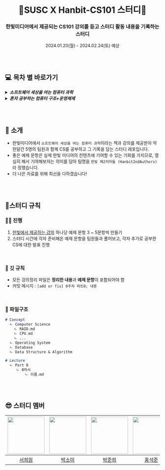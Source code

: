 # <div align="center"> 👻SUSC X Hanbit-CS101 스터디👻 </div>
### <div align="center">한빛미디어에서 제공되는 CS101 강의를 듣고 스터디 활동 내용을 기록하는 스터디</div>  
<div align="center">2024.01.20(월) - 2024.02.24(토) 예상</div> 

</br></br>

## 💻️ 목차 별 바로가기
<details>
<summary><strong><em>소프트웨어 세상을 여는 컴퓨터 과학</em></strong></summary>
<div markdown="1">

| 파트 | 제목 | 진행일 |
|-------|-------|-------|
| <div align="center">01</div> | <div align="center">컴퓨터 과학 소개</div> | <div align="center">-</div> |
| <div align="center">02</div> | <div align="center">데이터 표현과 디지털 논리</div>| <div align="center">-</div> |
| <div align="center">03</div> | <div align="center">컴퓨터 구조</div> | <div align="center">-</div> |
| <div align="center">04</div> | <div align="center">운영체제</div> | <div align="center">-</div> |
| <div align="center">05</div> | <div align="center">프로그래밍 언어</div> | <div align="center">-</div> |
| <div align="center">06</div> | <div align="center">자료구조</div> | <div align="center">-</div> |
| <div align="center">07</div> | <div align="center">알고리즘</div> | <div align="center">-</div> |
| <div align="center">08</div> | <div align="center">데이터베이스</div> | <div align="center">-</div> |
| <div align="center">09</div> | <div align="center">네트워크와 인터넷</div> | <div align="center">-</div> |
| <div align="center">10</div> | <div align="center">보안과 암호화</div> | <div align="center">-</div> |

</div>
</details>

<details>
<summary><strong><em>혼자 공부하는 컴퓨터 구조+운영체제</em></strong></summary>
<div markdown="1">

| 챕터 | 제목 | 담당자 | 발표일 |
|-------|-------|-------|-------|
| <div align="center">01</div> | <div align="center">컴퓨터 구조 시작하기</div> | <div align="center">-</div> | <div align="center">-</div> |
| <div align="center">02</div> | <div align="center">데이터</div> | <div align="center">서희원</div> | <div align="center">02.03</div> |
| <div align="center">03</div> | <div align="center">명령어</div> | <div align="center">서희원</div> | <div align="center">02.03</div> |
| <div align="center">04</div> | <div align="center">CPU와 작동 원리</div> | <div align="center">박소미</div> | <div align="center">02.03</div> |
| <div align="center">05</div> | <div align="center">CPU 성능 향상 기법</div> | <div align="center">박소미</div> | <div align="center">02.03</div> |
| <div align="center">06</div> | <div align="center">메모리와 캐시 메모리</div> | <div align="center">박준희</div> | <div align="center">02.03</div> |
| <div align="center">07</div> | <div align="center">보조기억장치</div> | <div align="center">박준희</div> | <div align="center">02.03</div> |
| <div align="center">08</div> | <div align="center">입출력장치</div> | <div align="center">서희원</div> | <div align="center">02.03</div> |
| <div align="center">09</div> | <div align="center">운영체제 시작하기</div> | <div align="center">-</div> | <div align="center">-</div> |
| <div align="center">10</div> | <div align="center">프로세스와 스레드</div> | <div align="center">-</div> | <div align="center">-</div> |
| <div align="center">11</div> | <div align="center">CPU 스케줄링</div> | <div align="center">-</div> | <div align="center">-</div> |
| <div align="center">12</div> | <div align="center">프로세스 동기화</div> | <div align="center">-</div> |<div align="center">-</div> |
| <div align="center">13</div> | <div align="center">교착 상태</div> | <div align="center">-</div> |<div align="center">-</div> |
| <div align="center">14</div> | <div align="center">가상 메모리</div> | <div align="center">-</div> |<div align="center">-</div> |
| <div align="center">15</div> | <div align="center">파일 시스템</div> | <div align="center">-</div> |<div align="center">-</div> |

</div>
</details>

</br></br>

## 👋 소개
- 한빛미디어에서 `소프트웨어 세상을 여는 컴퓨터 과학`이라는 책과 강의를 제공받아 약 한달간 5명의 팀원과 함께 CS를 공부하고 그 기록을 담는 스터디 레포입니다.
- 좋은 예제 문항은 실제 한빛 미디어의 컨텐츠에 기여할 수 있는 기회를 가지므로, 열심히 해서 기여해보자는 의미를 담아 팀명을 `한빛 제2저자들 (Hanbit2ndAuthors)`라 정했습니다.
- 더 나은 자료를 위해 최선을 다하겠습니다!

</br></br>

## 📌스터디 규칙
### ✍🏻 진행
1. [한빛에서 제공하는 강의](https://www.hanbitn.com/courses/cs101_computer_science/) 하나당 예제 문항 3 ~ 5문항씩 만들기
2. 스터디 시간에 각자 준비해온 예제 문항을 팀원들과 풀어보고, 각자 추가로 공부한 CS에 대한 발표 진행

</br>

### 📄 깃 규칙
- 모든 강의정리 파일은 **정리한 내용**과 **예제 문항**이 포함되어야 함
- 커밋 메시지 : `[add or fix] 0주차 파트0; 내용`

</br>

### 📁 파일구조
``` markdown
# Concept
  ㄴ Computer Science
    ㄴ RAID.md
    ㄴ CPU.md
    ㄴ ...
  ㄴ Operating System
  ㄴ Database
  ㄴ Data Structure & Algorithm

# Lecture
  ㄴ Part 0
     ㄴ 0차시
         ㄴ 이름.md
```
</br></br>


## 😎 스터디 멤버
|<img src="https://avatars.githubusercontent.com/u/90635746?v=4" width=120 height=120>|<img src="https://avatars.githubusercontent.com/u/74345771?v=4" width=120 height=120>|<img src="https://avatars.githubusercontent.com/u/70043120?v=4" width=120 height=120>|<img src="https://avatars.githubusercontent.com/u/139459405?v=4" width=120 height=120>|<img src="https://github.com/fsm12/Hanbit-CS101/assets/74345771/a4b1334f-50ef-414b-9b37-c94ea5bb554b" width=120 height=120>|
|-------|--------|--------|-------|-------|
|<div align="center">[서희원](https://github.com/ZetBe)</div>|<div align="center">[박소미](https://github.com/fsm12)</div>|<div align="center">[박준희](https://github.com/wnsgml517)</div>|<div align="center">[홍석준](https://github.com/Hongjunior)</div>|<div align="center">이성언</div>|

</br></br>

